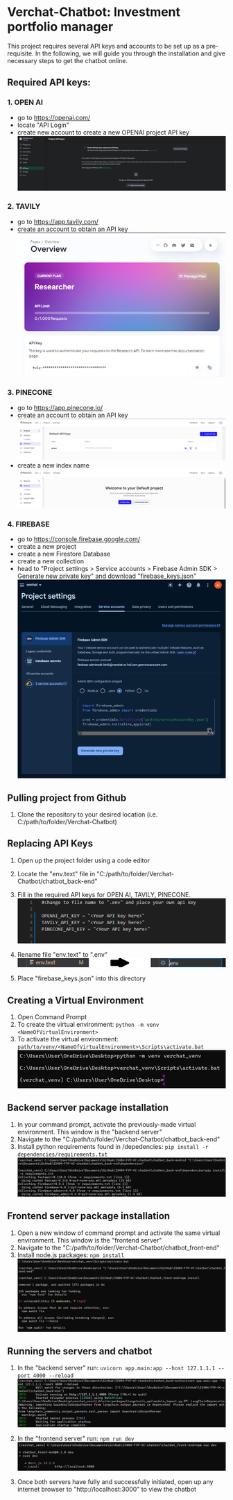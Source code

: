 # Verchat-Chatbot: Investment portfolio manager
This project requires several API keys and accounts to be set up as a pre-requisite. In the following, we will guide you through the installation and give necessary steps to get the chatbot online.

## Required API keys:

### 1. OPEN AI 

- go to https://openai.com/
- locate "API Login"
- create new account to create a new OPENAI project API key
![OPEN AI API key page](/assets/openai_api.png "OpenAI API key page")
  
### 2. TAVILY

- go to https://app.tavily.com/
- create an account to obtain an API key
![Tavily API key page](/assets/tavily_API.png "Tavily API key page")
  
### 3. PINECONE

- go to https://app.pinecone.io/
- create an account to obtain an API key
![Pinecone API key page](/assets/pinecone_api.png "Pinecone API key page")
- create a new index name
![Pinecone index creation page](/assets/pinecone_index_page.png "Pinecone index creation page")

### 4. FIREBASE

- go to https://console.firebase.google.com/
- create a new project
- create a new Firestore Database
- create a new collection
- head to "Project settings > Service accounts > Firebase Admin SDK > Generate new private key" and download "firebase_keys.json"
![Firebase keys download page](/assets/firestore_json_downlload.png "Firebase keys download page")

## Pulling project from Github

1. Clone the repository to your desired location (i.e. C:/path/to/folder/Verchat-Chatbot)

## Replacing API Keys

1. Open up the project folder using a code editor
2. Locate the "env.text" file in "C:/path/to/folder/Verchat-Chatbot/chatbot_back-end"
3. Fill in the required API keys for OPEN AI, TAVILY, PINECONE.
![Editting env file](/assets/env_file_edit.png "Editting env file")

5. Rename file "env.text" to ".env"
![Editting env file](/assets/env_file_rename.png "Editting env filee")

7. Place "firebase_keys.json" into this directory

## Creating a Virtual Environment

1. Open Command Prompt
2. To create the virtual environment:
`python -m venv <NameOfVirtualEnvironment>`
3. To activate the virtual environment:
`path/to/venv/<NameOfVirtualEnvironment>\Scripts\activate.bat`
![creating venv](/assets/create_venv.png "creating venv")

## Backend server package installation

1. In your command prompt, activate the previously-made virtual environment. This window is the "backend server"
2. Navigate to the "C:/path/to/folder/Verchat-Chatbot/chatbot_back-end"
3. Install python requirements found in /depedencies:
`pip install -r dependencies/requirements.txt`
![preparing backend](/assets/prepare_backend.png "preparing backend")

## Frontend server package installation

1. Open a new window of command prompt and activate the same virtual environment. This window is the "frontend server"
2. Navigate to the "C:/path/to/folder/Verchat-Chatbot/chatbot_front-end"
3. Install node.js packages:
`npm install`
![preparing frontend](/assets/prepare_frontend.png "preparing frontend")

## Running the servers and chatbot

1. In the "backend server" run:
`uvicorn app.main:app --host 127.1.1.1 --port 4000 --reload`
![running backend](/assets/run_backend.png "running backend")

2. In the "frontend server" run:
`npm run dev`
![running frontend](/assets/run_frontend.png "running frontend")

3. Once both servers have fully and successfully initiated, open up any internet browser to "http://localhost:3000" to view the chatbot
